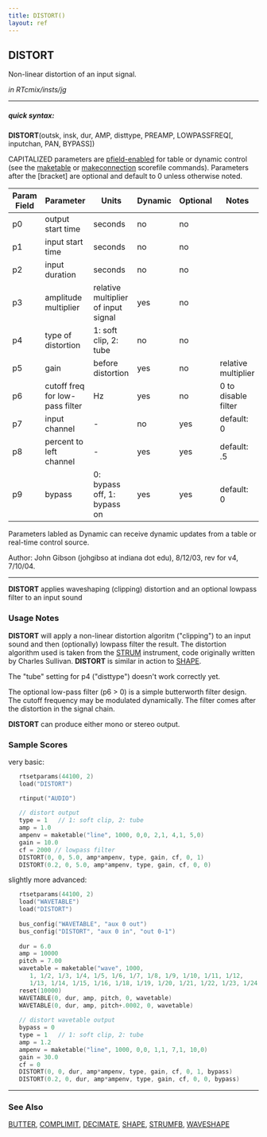 ```yaml
---
title: DISTORT()
layout: ref
---
```


## DISTORT

Non-linear distortion of an input signal.

*in RTcmix/insts/jg*  
  

-----

##### quick syntax:

**DISTORT**(outsk, insk, dur, AMP, disttype, PREAMP, LOWPASSFREQ\[,
inputchan, PAN, BYPASS\])

CAPITALIZED parameters are [pfield-enabled](pfield-enabled.html) for
table or dynamic control (see the
[maketable](../scorefile/maketable.html) or
[makeconnection](../scorefile/makeconnection.html) scorefile
commands). Parameters after the \[bracket\] are optional and default to
0 unless otherwise noted.


Param Field	| Parameter | Units | Dynamic | Optional | Notes
----------- | --------- | ----- | -------- | --------- | ---------
p0 | output start time | seconds | no | no | 
p1 | input start time | seconds | no | no | 
p2 | input duration | seconds | no | no | 
p3 | amplitude multiplier | relative multiplier of input signal | yes | no | 
p4 | type of distortion | 1: soft clip, 2: tube | no | no | 
p5 | gain | before distortion | yes | no | relative multiplier | 
p6 | cutoff freq for low-pass filter | Hz | yes | no | 0 to disable filter | 
p7 | input channel |  -  | no | yes | default: 0 | 
p8 | percent to left channel |  -  | yes | yes | default: .5 | 
p9 | bypass | 0: bypass off, 1: bypass on | yes | yes | default: 0 | 

Parameters labled as Dynamic can receive dynamic updates from a table or real-time control source.
 
Author: John Gibson (johgibso at indiana dot edu), 8/12/03, rev for v4, 7/10/04.

  

-----

  
**DISTORT** applies waveshaping (clipping) distortion and an optional
lowpass filter to an input sound

### Usage Notes

**DISTORT** will apply a non-linear distortion algoritm ("clipping") to
an input sound and then (optionally) lowpass filter the result. The
distortion algorithm used is taken from the [STRUM](STRUM.html)
instrument, code originally written by Charles Sullivan. **DISTORT** is
similar in action to [SHAPE](SHAPE.html).

The "tube" setting for p4 ("disttype") doesn't work correctly yet.

The optional low-pass filter (p6 \> 0) is a simple butterworth filter
design. The cutoff frequency may be modulated dynamically. The filter
comes after the distortion in the signal chain.

**DISTORT** can produce either mono or stereo output.

### Sample Scores

very basic:

```cpp
   rtsetparams(44100, 2)
   load("DISTORT")

   rtinput("AUDIO")
   
   // distort output
   type = 1   // 1: soft clip, 2: tube
   amp = 1.0
   ampenv = maketable("line", 1000, 0,0, 2,1, 4,1, 5,0)
   gain = 10.0
   cf = 2000 // lowpass filter
   DISTORT(0, 0, 5.0, amp*ampenv, type, gain, cf, 0, 1)
   DISTORT(0.2, 0, 5.0, amp*ampenv, type, gain, cf, 0, 0)
```

  
  
slightly more advanced:

```cpp
   rtsetparams(44100, 2)
   load("WAVETABLE")
   load("DISTORT")
   
   bus_config("WAVETABLE", "aux 0 out")
   bus_config("DISTORT", "aux 0 in", "out 0-1")
   
   dur = 6.0
   amp = 10000
   pitch = 7.00
   wavetable = maketable("wave", 1000, 
      1, 1/2, 1/3, 1/4, 1/5, 1/6, 1/7, 1/8, 1/9, 1/10, 1/11, 1/12,
      1/13, 1/14, 1/15, 1/16, 1/18, 1/19, 1/20, 1/21, 1/22, 1/23, 1/24)  // saw
   reset(10000) 
   WAVETABLE(0, dur, amp, pitch, 0, wavetable)
   WAVETABLE(0, dur, amp, pitch+.0002, 0, wavetable)
   
   // distort wavetable output
   bypass = 0
   type = 1   // 1: soft clip, 2: tube
   amp = 1.2
   ampenv = maketable("line", 1000, 0,0, 1,1, 7,1, 10,0)
   gain = 30.0
   cf = 0
   DISTORT(0, 0, dur, amp*ampenv, type, gain, cf, 0, 1, bypass)
   DISTORT(0.2, 0, dur, amp*ampenv, type, gain, cf, 0, 0, bypass)
```

  

-----

### See Also

[BUTTER](BUTTER.html), [COMPLIMIT](COMPLIMIT.html),
[DECIMATE](DECIMATE.html), [SHAPE](SHAPE.html), [STRUMFB](STRUMFB.html),
[WAVESHAPE](WAVESHAPE.html)

